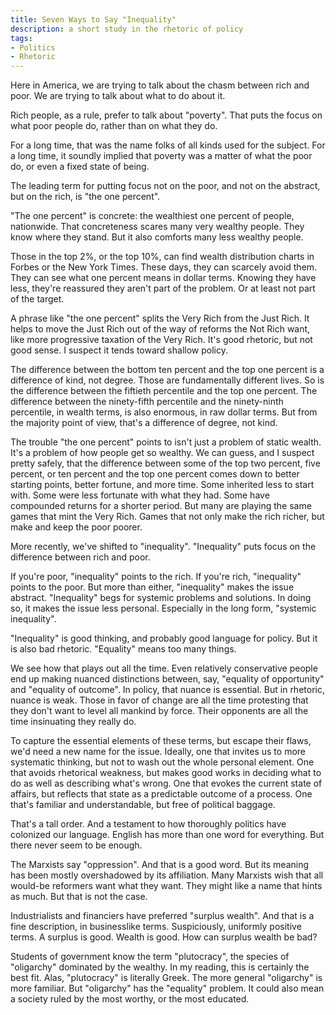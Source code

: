 ```yaml
---
title: Seven Ways to Say "Inequality"
description: a short study in the rhetoric of policy
tags:
- Politics
- Rhetoric
---
```


Here in America, we are trying to talk about the chasm between rich and poor.  We are trying to talk about what to do about it.

<!-- poverty -->

Rich people, as a rule, prefer to talk about "poverty".  That puts the focus on what poor people do, rather than on what they do.

For a long time, that was the name folks of all kinds used for the subject.  For a long time, it soundly implied that poverty was a matter of what the poor do, or even a fixed state of being.

<!-- the one percent -->

The leading term for putting focus not on the poor, and not on the abstract, but on the rich, is "the one percent".

"The one percent" is concrete: the wealthiest one percent of people, nationwide.  That concreteness scares many very wealthy people.  They know where they stand.  But it also comforts many less wealthy people.

Those in the top 2%, or the top 10%, can find wealth distribution charts in Forbes or the New York Times.  These days, they can scarcely avoid them.  They can see what one percent means in dollar terms.  Knowing they have less, they're reassured they aren't part of the problem.  Or at least not part of the target.

A phrase like "the one percent" splits the Very Rich from the Just Rich.  It helps to move the Just Rich out of the way of reforms the Not Rich want, like more progressive taxation of the Very Rich.  It's good rhetoric, but not good sense.  I suspect it tends toward shallow policy.

The difference between the bottom ten percent and the top one percent is a difference of kind, not degree.  Those are fundamentally different lives.  So is the difference between the fiftieth percentile and the top one percent.  The difference between the ninety-fifth percentile and the ninety-ninth percentile, in wealth terms, is also enormous, in raw dollar terms.  But from the majority point of view, that's a difference of degree, not kind.

The trouble "the one percent" points to isn't just a problem of static wealth.  It's a problem of how people get so wealthy.  We can guess, and I suspect pretty safely, that the difference between some of the top two percent, five percent, or ten percent and the top one percent comes down to better starting points, better fortune, and more time.  Some inherited less to start with.  Some were less fortunate with what they had.  Some have compounded returns for a shorter period.  But many are playing the same games that mint the Very Rich.  Games that not only make the rich richer, but make and keep the poor poorer.

<!-- inequality -->

More recently, we've shifted to "inequality".  "Inequality" puts focus on the difference between rich and poor.

If you're poor, "inequality" points to the rich.  If you're rich, "inequality" points to the poor.  But more than either, "inequality" makes the issue abstract.  "Inequality" begs for systemic problems and solutions.  In doing so, it makes the issue less personal.  Especially in the long form, "systemic inequality".

"Inequality" is good thinking, and probably good language for policy.  But it is also bad rhetoric.  "Equality" means too many things.

We see how that plays out all the time.  Even relatively conservative people end up making nuanced distinctions between, say, "equality of opportunity" and "equality of outcome".  In policy, that nuance is essential.  But in rhetoric, nuance is weak.  Those in favor of change are all the time protesting that they don't want to level all mankind by force.  Their opponents are all the time insinuating they really do.

<!-- specification -->

To capture the essential elements of these terms, but escape their flaws, we'd need a new name for the issue.  Ideally, one that invites us to more systematic thinking, but not to wash out the whole personal element.  One that avoids rhetorical weakness, but makes good works in deciding what to do as well as describing what's wrong.  One that evokes the current state of affairs, but reflects that state as a predictable outcome of a process.  One that's familiar and understandable, but free of political baggage.

That's a tall order.  And a testament to how thoroughly politics have colonized our language.  English has more than one word for everything.  But there never seem to be enough.

<!-- oppression -->

The Marxists say "oppression".  And that is a good word.  But its meaning has been mostly overshadowed by its affiliation.  Many Marxists wish that all would-be reformers want what they want.  They might like a name that hints as much.  But that is not the case.

<!-- surplus wealth -->

Industrialists and financiers have preferred "surplus wealth".  And that is a fine description, in businesslike terms.  Suspiciously, uniformly positive terms.  A surplus is good.  Wealth is good.  How can surplus wealth be bad?

<!-- plutocracy -->

Students of government know the term "plutocracy", the species of "oligarchy" dominated by the wealthy.  In my reading, this is certainly the best fit.  Alas, "plutocracy" is literally Greek.  The more general "oligarchy" is more familiar.  But "oligarchy" has the "equality" problem.  It could also mean a society ruled by the most worthy, or the most educated.

<!-- TODO: seventh term -->

<!-- market under democracy -->
